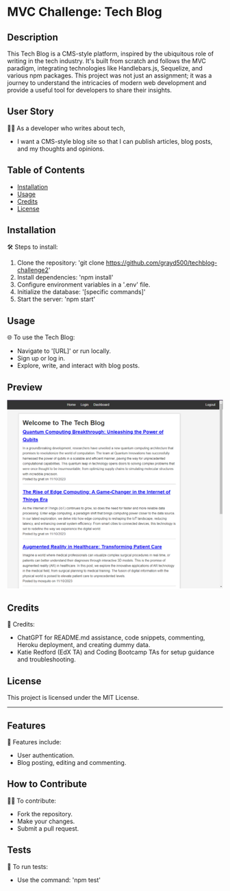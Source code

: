 # MVC Challenge: Tech Blog

## Description
This Tech Blog is a CMS-style platform, inspired by the ubiquitous role of writing in the tech industry. It's built from scratch and follows the MVC paradigm, integrating technologies like Handlebars.js, Sequelize, and various npm packages. This project was not just an assignment; it was a journey to understand the intricacies of modern web development and provide a useful tool for developers to share their insights.

## User Story
👩‍💻 As a developer who writes about tech,
- I want a CMS-style blog site so that I can publish articles, blog posts, and my thoughts and opinions.

## Table of Contents
- [Installation](#installation)
- [Usage](#usage)
- [Credits](#credits)
- [License](#license)

## Installation
🛠️ Steps to install:
1. Clone the repository: 'git clone https://github.com/grayd500/techblog-challenge2'
2. Install dependencies: 'npm install'
3. Configure environment variables in a '.env' file.
4. Initialize the database: '[specific commands]'
5. Start the server: 'npm start'

## Usage
🌐 To use the Tech Blog:
- Navigate to '[URL]' or run locally.
- Sign up or log in.
- Explore, write, and interact with blog posts.

## Preview
![Tech Blog](public/img/techBlogImage.png)

## Credits
🤝 Credits:
- ChatGPT for README.md assistance, code snippets, commenting, Heroku deployment, and creating dummy data.
- Katie Redford (EdX TA) and Coding Bootcamp TAs for setup guidance and troubleshooting.

## License

This project is licensed under the MIT License.

---

## Features
🌟 Features include:
- User authentication.
- Blog posting, editing and commenting.

## How to Contribute
👩‍💻 To contribute:
- Fork the repository.
- Make your changes.
- Submit a pull request.

## Tests
🧪 To run tests:
- Use the command: 'npm test'

